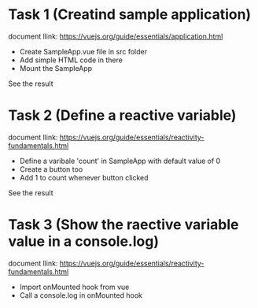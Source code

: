 # Task 1 (Creatind sample application)
document llink: https://vuejs.org/guide/essentials/application.html

- Create SampleApp.vue file in src folder
- Add simple HTML code in there
- Mount the SampleApp

See the result

# Task 2 (Define a reactive variable)
document llink: https://vuejs.org/guide/essentials/reactivity-fundamentals.html

- Define a varibale 'count' in SampleApp with default value of 0
- Create a button too
- Add 1 to count whenever button clicked

See the result

# Task 3 (Show the raective variable value in a console.log)
document llink: https://vuejs.org/guide/essentials/reactivity-fundamentals.html

- Import onMounted hook from vue
- Call a console.log in onMounted hook
